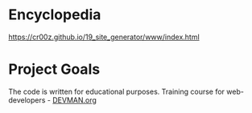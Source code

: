 # Encyclopedia

https://cr00z.github.io/19_site_generator/www/index.html

# Project Goals

The code is written for educational purposes. Training course for web-developers - [DEVMAN.org](https://devman.org)
